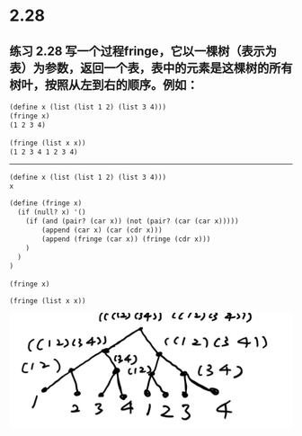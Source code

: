 # 2.28

## 练习 2.28 写一个过程fringe，它以一棵树（表示为表）为参数，返回一个表，表中的元素是这棵树的所有树叶，按照从左到右的顺序。例如：

```
(define x (list (list 1 2) (list 3 4)))
(fringe x)
(1 2 3 4)

(fringe (list x x))
(1 2 3 4 1 2 3 4)
```

---


```eval-scheme
(define x (list (list 1 2) (list 3 4)))
x
```
```eval-scheme
(define (fringe x)
  (if (null? x) '()
    (if (and (pair? (car x)) (not (pair? (car (car x)))))
        (append (car x) (car (cdr x)))
        (append (fringe (car x)) (fringe (cdr x)))
    )
  )
)

(fringe x)
```

```eval-scheme
(fringe (list x x))
```

![](./2.28/Image%204-17-22%20at%204.29%20PM.jpeg)